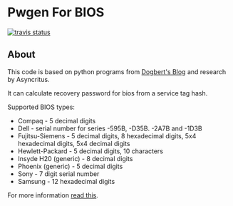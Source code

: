    Pwgen For BIOS
============================
[![travis status][build-status]][travis]

About
---------------------------

This code is based on python programs from [Dogbert&#39;s Blog](http://dogber1.blogspot.com/2009/05/table-of-reverse-engineered-bios.html) and research by Asyncritus.

It can calculate recovery password for bios from a service tag hash.

Supported BIOS types:
* Compaq - 5 decimal digits
* Dell	- serial number for series -595B, -D35B. -2A7B and -1D3B
* Fujitsu-Siemens - 5 decimal digits, 8 hexadecimal digits, 5x4 hexadecimal digits, 5x4 decimal digits
* Hewlett-Packard - 5 decimal digits, 10 characters
* Insyde H20 (generic) - 8 decimal digits
* Phoenix (generic) - 5 decimal digits
* Sony - 7 digit serial number
* Samsung - 12 hexadecimal digits

For more information [read this](http://dogber1.blogspot.com/2009/05/table-of-reverse-engineered-bios.html).

[build-status]: https://api.travis-ci.org/bacher09/pwgen-for-bios.svg?branch=master
[travis]: https://travis-ci.org/bacher09/pwgen-for-bios
